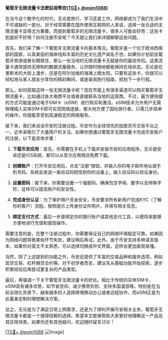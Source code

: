 **葡萄牙无限流量卡怎麽註冊幣安[[TG💪+ @esim1088](https://t.me/s/esim1088)]**

在当今这个数字化的时代，无论是旅行、学习还是工作，网络都成为了我们生活中不可或缺的一部分。对于经常需要在国外使用互联网的人来说，选择一张合适的无限流量卡显得尤为重要。而提到葡萄牙的无限流量卡，很多人可能会好奇：这张卡到底好不好用？如何注册币安呢？今天就让我们来详细聊聊这些问题。

首先，我们来了解一下葡萄牙无限流量卡的基本情况。葡萄牙是一个位于欧洲西南部的国家，以其美丽的海岸线和丰富的历史文化遗产闻名于世。如果你计划前往葡萄牙旅游或者长期居住，那么一张当地的无限流量卡无疑是你的最佳伴侣。这类流量卡通常提供无限制的数据流量服务，让你随时随地都能保持在线状态。无论是在里斯本的大街上漫步，还是在阿尔加维的海滩上晒太阳，只要有这张卡，你就可以轻松地与家人朋友分享你的精彩瞬间，或是查阅旅行指南，规划下一步行程。

那么，如何获取这样一张无限流量卡呢？现在市面上有很多渠道可以购买葡萄牙无限流量卡，比如通过各大电商平台或者直接联系当地的运营商。不过，最方便快捷的方式可能是通过电子SIM卡（eSIM）进行购买和激活。eSIM技术允许用户无需物理插入实体SIM卡即可实现网络连接，极大地方便了国际旅行者。只需几步简单的操作，你就能享受到高速稳定的网络服务。

接下来，我们来谈谈币安的注册过程。币安作为全球领先的加密货币交易平台之一，近年来吸引了大量用户的关注。如果你想通过葡萄牙无限流量卡完成币安账户的注册，以下是具体步骤：

1. **下载币安应用**：首先，你需要在手机上下载并安装币安的应用程序。无论是安卓还是iOS系统，都可以从官方应用商店免费下载。

2. **创建账户**：打开币安应用后，点击“注册”按钮，并输入你的电子邮件地址或手机号码。系统会发送一条验证码短信到你的设备上，输入验证码以验证身份。

3. **设置密码**：接下来，你需要设置一个强密码，确保包含字母、数字以及特殊字符，这样可以提高账户的安全性。

4. **完成身份认证**：为了保护用户资金安全，币安要求所有新用户完成KYC（了解你的客户）流程。按照提示上传身份证件照片，并填写相关信息。

5. **绑定支付方式**：最后一步是绑定你的银行账户或其他支付工具，以便将来能够方便地进行充值和提现操作。

需要注意的是，在整个注册过程中，你需要保证自己的网络环境稳定可靠。如果因为网络问题导致某些环节失败，建议稍后再试。此外，由于币安支持多种语言版本，如果你对英文不太熟悉，可以选择切换成中文界面，这样会更加直观易懂。

当然，除了上述提到的功能之外，币安还提供了丰富的交易品种和服务选项，例如现货交易、杠杆期货合约等。对于初学者而言，建议先从基础功能开始探索，逐步积累经验后再尝试更复杂的产品类型。

最后，再强调一下关于葡萄牙无限流量卡的好处。相比于传统的实体SIM卡，eSIM具有诸多优势，如节省空间、减少携带负担、支持多国漫游等。特别是在当前全球化背景下，越来越多的人选择跨境移动办公或者远程协作，而eSIM正是为此量身定制的理想解决方案。

总之，无论是为了满足日常上网需求，还是为了顺利开展币安相关业务，葡萄牙无限流量卡都是一个值得信赖的选择。希望本文能够帮助大家更好地理解这一产品及其应用场景。如果你还有其他疑问，欢迎随时留言讨论！

[[TG💪+ @esim1088](https://t.me/s/esim1088) ![Image](https://i.postimg.cc/4NQfJmqS/Snipaste-2025-05-13-00-14-12.png)]